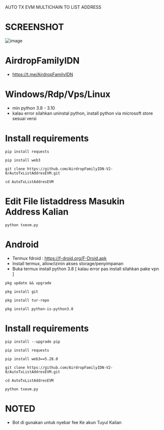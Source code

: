 AUTO TX EVM MULTICHAIN 
TO LIST ADDRESS

# SCREENSHOT
![image](https://github.com/AirdropFamilyIDN-V2-0/AutoTxListAddresEVM/assets/160813434/6c75781c-7b44-4b71-8faf-360e1398d353)



# AirdropFamilyIDN
- https://t.me/AirdropFamilyIDN

# Windows/Rdp/Vps/Linux
- min python 3.8 - 3.10
- kalau error silahkan uninstal python, install python via microsoft store sesuai versi

# Install requirements
```
pip install requests
```
```
pip install web3
```
```
git clone https://github.com/AirdropFamilyIDN-V2-0/AutoTxListAddresEVM.git
```
```
cd AutoTxListAddresEVM
```
# Edit File listaddress Masukin Address Kalian
```
python txevm.py
```
# Android
- Termux fdroid : https://f-droid.org/F-Droid.apk
- Install termux, allow/izinin akses storage/penyimpanan
- Buka termux install python 3.8 [ kalau error pas install silahkan pake vpn ]
```
pkg update && upgrade
```
```
pkg install git
```
```
pkg install tur-repo
```
```
pkg install python-is-python3.8
```
# Install requirements
```
pip install --upgrade pip
```
```
pip install requests
```
```
pip install web3==5.28.0
```
```
git clone https://github.com/AirdropFamilyIDN-V2-0/AutoTxListAddresEVM.git
```
```
cd AutoTxListAddresEVM
```
```
python txevm.py
```
# NOTED
- Bot di gunakan untuk nyebar fee Ke akun Tuyul Kalian
